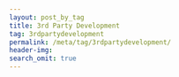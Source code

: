 ```yaml
---
layout: post_by_tag
title: 3rd Party Development
tag: 3rdpartydevelopment
permalink: /meta/tag/3rdpartydevelopment/
header-img: 
search_omit: true
---
```


